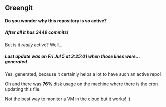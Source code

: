 ## Greengit

#### Do you wonder why this repository is so active?

##### After all it has 3449 commits!

But is it *really* active? Well...

##### Last update was on Fri Jul 5 at 3:25:01 when those lines were... generated

Yes, generated, because it certainly helps a lot to have such an active repo!

Oh and there was **76%** disk usage on the machine
where there is the cron updating this file.

Not the best way to monitor a VM in the cloud but it works! :)
